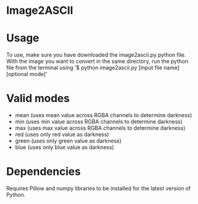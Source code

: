 # Image2ASCII

# Usage  
To use, make sure you have downloaded the image2ascii.py python file. With the image you want to convert in the same directory, run the python file from the terminal using '$ python image2ascii.py [input file name] [optional mode]'  
  
# Valid modes  
  - mean (uses mean value across RGBA channels to determine darkness)
  - min (uses min value across RGBA channels to determine darkness)
  - max (uses max value across RGBA channels to determine darkness)
  - red (uses only red value as darkness)
  - green (uses only green value as darkness)
  - blue (uses only blue value as darkness)

# Dependencies
Requires Pillow and numpy libraries to be installed for the latest version of Python.
